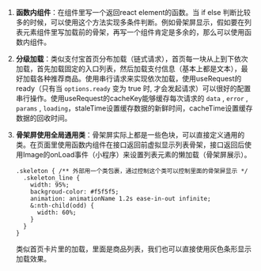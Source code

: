 1. **函数内组件**：在组件里写一个返回react element的函数。当 if else 判断比较多的时候，可以使用这个方法实现多条件判断。例如骨架屏显示，假如要在列表元素组件里写加载前的骨架，再写一个组件肯定是多余的，那么可以使用函数内组件。

2. **分级加载**：类似支付宝首页分布加载（链式请求），首页每一块从上到下依次加载，首先加载固定的入口列表，然后加载支付信息（基本上都是文本），最好加载各种推荐商品。使用串行请求来实现依次加载，使用useRequest的ready（只有当 `options.ready` 变为 true 时, 才会发起请求）可以很好的配置串行操作。使用useRequest的cacheKey能够缓存每次请求的 `data` , `error` , `params` , `loading`，staleTime设置缓存数据的新鲜时间，cacheTime设置缓存数据的回收时间。

3. **骨架屏使用全局通用类**：骨架屏实际上都是一些色块，可以直接定义通用的类。在页面里使用函数内组件在接口返回前虚拟显示列表骨架，接口返回后使用Image的onLoad事件（小程序）来设置列表元素的懒加载（骨架屏展示）。

   ```less
   .skeleton { /** 外部用一个类包裹，通过控制这个类可以控制里面的骨架屏显示 */
     .skeleton_line {
       width: 95%;
       backgroud-color: #f5f5f5;
       animation: animationName 1.2s ease-in-out infinite;
       &:nth-child(odd) {
         width: 60%;
       }
     }
   }
   ```

   类似首页卡片里的加载，里面是商品列表，我们也可以直接使用灰色条形显示加载效果。

